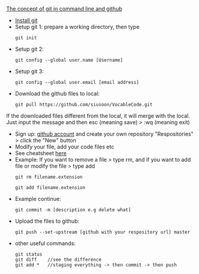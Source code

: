 [The concept of git in command line and github](http://product.hubspot.com/blog/git-and-github-tutorial-for-beginners)
- [Install git](https://git-scm.com/book/en/v2/Getting-Started-Installing-Git)
- Setup git 1: prepare a working directory, then type 
  ```
  git init
  ```
- Setup git 2: 
  ```
  git config --global user.name [Username] 
  ```
- Setup git 3: 
  ```
  git config --global user.email [email address] 
  ```
- Download the github files to local: 
  ```
  git pull https://github.com/siusoon/VocableCode.git
  ```
If the downloaded files different from the local, it will merge with the local. Just input the message and then esc (meaning save) > :wq (meaning exit)
- Sign up: [github account](https://github.com/) and create your own repository "Respositories" > click the "New" button
- Modify your file, add your code files etc
- See cheatsheet [here](https://services.github.com/on-demand/downloads/github-git-cheat-sheet.pdf)
- Example: If you want to remove a file > type rm, and if you want to add file or modify the file > type add
  ```
  git rm filename.extension
  ```
  ```
  git add filename.extension
  ```
- Example continue: 
  ```
  git commit -m [description e.g delete what]
  ```
- Upload the files to github:
  ```
  git push --set-upstream [github with your respository url] master
  ```
- other useful commands:
  ```
  git status
  git diff    //see the difference
  git add *   //staging everything -> then commit -> then push
  ```
